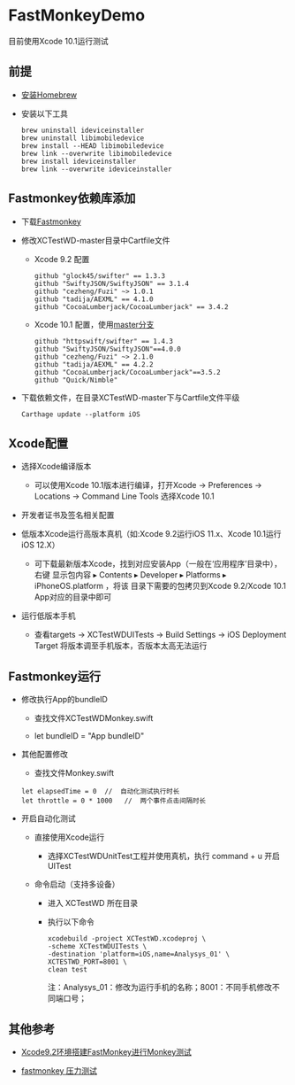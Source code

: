 # FastMonkeyDemo
目前使用Xcode 10.1运行测试


## 前提

* [安装Homebrew](https://www.jianshu.com/p/de6f1d2d37bf)

* 安装以下工具

	```
	brew uninstall ideviceinstaller
	brew uninstall libimobiledevice
	brew install --HEAD libimobiledevice
	brew link --overwrite libimobiledevice
	brew install ideviceinstaller
	brew link --overwrite ideviceinstaller	
	```

## Fastmonkey依赖库添加

* 下载[Fastmonkey](https://github.com/zhangzhao4444/Fastmonkey)

* 修改XCTestWD-master目录中Cartfile文件 

	* Xcode 9.2 配置

		```
		github "glock45/swifter" == 1.3.3
		github "SwiftyJSON/SwiftyJSON" == 3.1.4
		github "cezheng/Fuzi" ~> 1.0.1
		github "tadija/AEXML" == 4.1.0
		github "CocoaLumberjack/CocoaLumberjack" == 3.4.2
		```


	* Xcode 10.1 配置，使用[master分支](https://github.com/zhangzhao4444/Fastmonkey/tree/master/XCTestWD-master)

		```
		github "httpswift/swifter" == 1.4.3
		github "SwiftyJSON/SwiftyJSON"==4.0.0
		github "cezheng/Fuzi" ~> 2.1.0
		github "tadija/AEXML" == 4.2.2
		github "CocoaLumberjack/CocoaLumberjack"==3.5.2
		github "Quick/Nimble"
		```


* 下载依赖文件，在目录XCTestWD-master下与Cartfile文件平级
 
	`Carthage update --platform iOS`


## Xcode配置

* 选择Xcode编译版本

	* 可以使用Xcode 10.1版本进行编译，打开Xcode -> Preferences -> Locations -> Command Line Tools 选择Xcode 10.1

* 开发者证书及签名相关配置

* 低版本Xcode运行高版本真机（如:Xcode 9.2运行iOS 11.x、Xcode 10.1运行iOS 12.X）

	* 可下载最新版本Xcode，找到对应安装App（一般在‘应用程序’目录中），右键 显示包内容 ▸ ⁨Contents⁩ ▸ ⁨Developer⁩ ▸ ⁨Platforms⁩ ▸ ⁨iPhoneOS.platform⁩ ，将该		目录下需要的包拷贝到Xcode 9.2/Xcode 10.1 App对应的目录中即可
	
* 运行低版本手机

	* 查看targets -> XCTestWDUITests -> Build Settings -> iOS Deployment Target 将版本调至手机版本，否版本太高无法运行


## Fastmonkey运行

* 修改执行App的bundleID

	* 查找文件XCTestWDMonkey.swift
	
	* let bundleID = "App bundleID"


* 其他配置修改

	* 查找文件Monkey.swift

	```
	let elapsedTime = 0  //  自动化测试执行时长
	let throttle = 0 * 1000   //  两个事件点击间隔时长
	```


* 开启自动化测试

	* 直接使用Xcode运行

		* 选择XCTestWDUnitTest工程并使用真机，执行 command + u 开启UITest
	
	* 命令启动（支持多设备）	

		* 进入 XCTestWD 所在目录

		* 执行以下命令

			```
			xcodebuild -project XCTestWD.xcodeproj \
			-scheme XCTestWDUITests \
			-destination 'platform=iOS,name=Analysys_01' \
			XCTESTWD_PORT=8001 \
			clean test
			```
			
 			注：Analysys_01：修改为运行手机的名称；8001：不同手机修改不同端口号；


##  其他参考
    
* [Xcode9.2环境搭建FastMonkey进行Monkey测试](https://www.jianshu.com/p/373c14d014f2)

* [fastmonkey 压力测试](https://www.cnblogs.com/wallis123/p/10615397.html)







